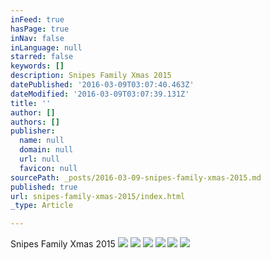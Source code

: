 ```yaml
---
inFeed: true
hasPage: true
inNav: false
inLanguage: null
starred: false
keywords: []
description: Snipes Family Xmas 2015
datePublished: '2016-03-09T03:07:40.463Z'
dateModified: '2016-03-09T03:07:39.131Z'
title: ''
author: []
authors: []
publisher:
  name: null
  domain: null
  url: null
  favicon: null
sourcePath: _posts/2016-03-09-snipes-family-xmas-2015.md
published: true
url: snipes-family-xmas-2015/index.html
_type: Article

---
```

Snipes Family Xmas 2015
![](https://s3-us-west-2.amazonaws.com/the-grid-img/p/08170b65f417ae2262c9ae446c985d9f8c9ac3dc.jpg)
![](https://s3-us-west-2.amazonaws.com/the-grid-img/p/2e635b209d80cab9240e7c1b1d08bb094b575328.jpg)
![](https://s3-us-west-2.amazonaws.com/the-grid-img/p/da992f67f48cfad727bcdca0ee8e079e40f6ee59.jpg)
![](https://s3-us-west-2.amazonaws.com/the-grid-img/p/8888922f0e78c128427ae54505330aaa1c59effc.jpg)
![](https://s3-us-west-2.amazonaws.com/the-grid-img/p/ca17934d088a5bdbacb58318111cd688a96d167a.jpg)
![](https://s3-us-west-2.amazonaws.com/the-grid-img/p/c26ac1474b1e62f4121727c8c3c614b9e418fe09.jpg)